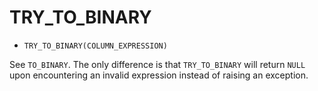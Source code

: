 # TRY_TO_BINARY


-  `TRY_TO_BINARY(COLUMN_EXPRESSION)`

See `TO_BINARY`. The only difference is that `TRY_TO_BINARY` will return `NULL` upon
encountering an invalid expression instead of raising an exception.



